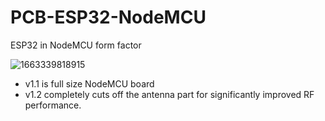 # PCB-ESP32-NodeMCU

ESP32 in NodeMCU form factor

![1663339818915](https://user-images.githubusercontent.com/775408/191389593-73e564d9-d6e2-4c8c-8c7e-17e420b33442.JPEG)

* v1.1 is full size NodeMCU board
* v1.2 completely cuts off the antenna part for significantly improved RF performance.
